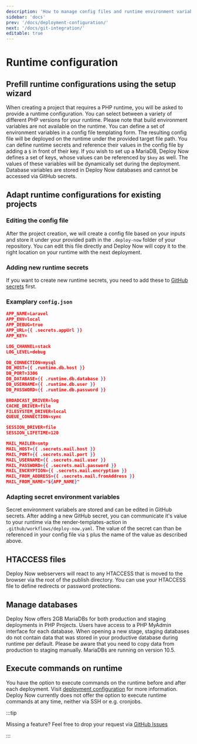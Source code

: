 ```yaml
---
description: 'How to manage config files and runtime environment variables in Deploy Now.'
sidebar: 'docs'
prev: '/docs/deployment-configuration/'
next: '/docs/git-integration/'
editable: true
---
```


# Runtime configuration

## Prefill runtime configurations using the setup wizard

When creating a project that requires a PHP runtime, you will be asked to provide a runtime configuration. You can select between a variety of different PHP versions for your runtime. Please note that build environment variables are not available on the runtime. You can define a set of environment variables in a config file templating form. The resulting config file will be deployed on the runtime under the provided target file path. You can define runtime secrets and reference their values in the config file by adding a `$` in front of their key. If you wish to set up a MariaDB, Deploy Now defines a set of keys, whose values can be referenced by `$key` as well. The values of these variables will be dynamically set during the deployment. Database variables are stored in Deploy Now databases and cannot be accessed via GitHub secrets.

## Adapt runtime configurations for existing projects

### Editing the config file

After the project creation, we will create a config file based on your inputs and store it under your provided path in the `.deploy-now` folder of your repository. You can edit this file directly and Deploy Now will copy it to the right location on your runtime with the next deployment.

### Adding new runtime secrets

If you want to create new runtime secrets, you need to add these to [GitHub secrets](https://docs.github.com/en/actions/security-guides/encrypted-secrets) first.

### Examplary `config.json`


``` json
APP_NAME=Laravel
APP_ENV=local
APP_DEBUG=true
APP_URL={{ .secrets.appUrl }}
APP_KEY=

LOG_CHANNEL=stack
LOG_LEVEL=debug

DB_CONNECTION=mysql
DB_HOST={{ .runtime.db.host }}
DB_PORT=3306
DB_DATABASE={{ .runtime.db.database }}
DB_USERNAME={{ .runtime.db.user }}
DB_PASSWORD={{ .runtime.db.password }}

BROADCAST_DRIVER=log
CACHE_DRIVER=file
FILESYSTEM_DRIVER=local
QUEUE_CONNECTION=sync

SESSION_DRIVER=file
SESSION_LIFETIME=120

MAIL_MAILER=smtp
MAIL_HOST={{ .secrets.mail.host }}
MAIL_PORT={{ .secrets.mail.port }}
MAIL_USERNAME={{ .secrets.mail.user }}
MAIL_PASSWORD={{ .secrets.mail.password }}
MAIL_ENCRYPTION={{ .secrets.mail.encryption }}
MAIL_FROM_ADDRESS={{ .secrets.mail.fromAddress }}
MAIL_FROM_NAME="${APP_NAME}"
```

### Adapting secret environment variables

Secret environment variabels are stored and can be edited in GitHub secrets. After adding a new GitHub secret, you can communicate it's value to your runtime via the render-templates-action in `.github/workflows/deploy-now.yaml`. The value of the secret can than be referenced in your config file via `$` plus the name of the value as described above.

## HTACCESS files

Deploy Now webservers will react to any HTACCESS that is moved to the browser via the root of the publish directory. You can use your HTACCESS file to define redirects or password protections.

## Manage databases

Deploy Now offers 2GB MariaDBs for both production and staging deployments in PHP Projects. Users have access to a PHP MyAdmin interface for each database. When opening a new stage, staging databases do not contain data that was stored in your productive database during runtime per default. Please be aware that you need to copy data from production to staging manually. MariaDBs are running on version 10.5.

## Execute commands on runtime

You have the option to execute commands on the runtime before and after each deployment. Visit [deployment configuration](/docs/deployment-configuration) for more information. Deploy Now currently does not offer the option to execute runtime commands at any time, neither via SSH or e.g. cronjobs. 

:::tip 

Missing a feature? Feel free to drop your request via [GitHub Issues](https://github.com/ionos-deploy-now/ionos-deploy-now/issues/new/choose)

:::



